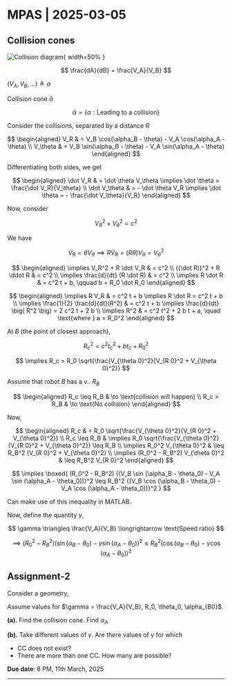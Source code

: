 # MPAS | 2025-03-05

## Collision cones

![Collision diagram](./TeX/2025-03-05/1.png){ width=50% }

$$
\frac{dA}{dB} = \frac{V_A}{V_B}
$$

$(V_A, V_B, \dots) \triangleq \alpha$

Collision cone $\bar \alpha$

$$
\bar \alpha = \{ \alpha : \text{Leading to a collision} \}
$$

Consider the collisions, separated by a distance $R$

$$
\begin{aligned}
V_R & = V_B \cos(\alpha_B - \theta) - V_A \cos(\alpha_A - \theta) \\
V_\theta & = V_B \sin(\alpha_B - \theta) - V_A \sin(\alpha_A - \theta)
\end{aligned}
$$

Differentiating both sides, we get

$$
\begin{aligned}
\dot V_R & = \dot \theta V_\theta \implies \dot \theta = \frac{\dot V_R}{V_\theta} \\
\dot V_\theta & = - \dot \theta V_R \implies \dot \theta = - \frac{\dot V_\theta}{V_R}
\end{aligned}
$$

Now, consider

$$
V_R^2 + V_\theta^2 = c^2
$$

We have

$$
\dot V_R = \dot \theta V_\theta \implies R \dot V_R = (R \dot \theta) V_\theta = V_\theta^2
$$

$$
\begin{aligned}
\implies V_R^2 + R \dot V_R & = c^2 \\
{(\dot R)}^2 + R \ddot R & = c^2 \\
\implies \frac{d}{dt} (R \dot R) & = c^2 \\
\implies R \dot R & = c^2 t + b, \qquad b = R_0 \dot R_0
\end{aligned}
$$

$$
\begin{aligned}
\implies R V_R & = c^2 t + b
\implies R \dot R = c^2 t + b \\
\implies \frac{1}{2} \frac{d}{dt}(R^2) & = c^2 t + b
\implies \frac{d}{dt} \big( R^2 \big) = 2 c^2 t + 2 b \\
\implies R^2 & = c^2 t^2 + 2 b t + a, \quad \text{where } a = R_0^2
\end{aligned}
$$

At $B$ (the point of closest approach),

$$
R_c^2 = c^2 t_c^2 + b t_c + R_0^2
$$

$$
\implies
R_c = R_0 \sqrt{\frac{V_{\theta 0}^2}{V_{R 0}^2 + V_{\theta 0}^2}}
$$

Assume that robot $B$ has a v.. $R_B$

$$
\begin{aligned}
R_c \leq R_B & \to \text{collision will happen} \\
R_c > R_B & \to \text{No collision}
\end{aligned}
$$

Now,

$$
\begin{aligned}
R_c & = R_0 \sqrt{\frac{V_{\theta 0}^2}{V_{R 0}^2 + V_{\theta 0}^2}} \\
R_c \leq R_B & \implies R_0 \sqrt{\frac{V_{\theta 0}^2}{V_{R 0}^2 + V_{\theta 0}^2}} \leq R_B \\
\implies R_0^2 V_{\theta 0}^2 & \leq R_B^2 (V_{R 0}^2 + V_{\theta 0}^2) \\
\implies (R_0^2 - R_B^2) V_{\theta 0}^2 & \leq R_B^2 V_{R 0}^2
\end{aligned}
$$

$$
\implies \boxed{ (R_0^2 - R_B^2) {(V_B \sin (\alpha_B - \theta_0) - V_A \sin (\alpha_A - \theta_0))}^2 \leq R_B^2 {(V_B \cos (\alpha_B - \theta_0) - V_A \cos (\alpha_A - \theta_0))}^2 }
$$

Can make use of this inequality in MATLAB.

Now, define the quantity $\gamma$,

$$
\gamma \triangleq \frac{V_A}{V_B} \longrightarrow \text{Speed ratio}
$$

$$
\implies (R_0^2 - R_B^2) {(\sin (\alpha_B - \theta_0) - \gamma \sin (\alpha_A - \theta_0))}^2 \leq R_B^2 {(\cos (\alpha_B - \theta_0) - \gamma \cos (\alpha_A - \theta_0))}^2
$$

## Assignment-2

Consider a geometry,

Assume values for $\gamma = \frac{V_A}{V_B}, R_0, \theta_0, \alpha_{B0}$.

**(a).** Find the collision cone. Find $\alpha_A$

**(b).** Take different values of $\gamma$. Are there values of $\gamma$ for which

- CC does not exist?
- There are more than one CC. How many are possible?

**Due date**: 8 PM, 11th March, 2025

---

